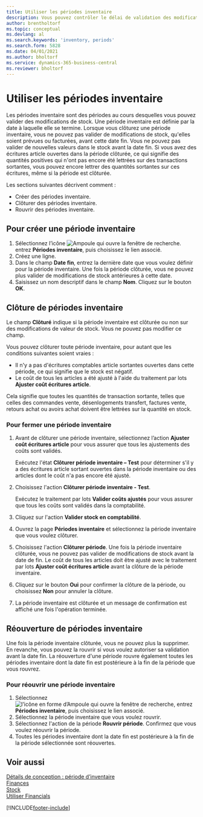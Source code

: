 ```yaml
---
title: Utiliser les périodes inventaire
description: Vous pouvez contrôler le délai de validation des modifications du stock en définissant des périodes inventaire.
author: brentholtorf
ms.topic: conceptual
ms.devlang: al
ms.search.keywords: 'inventory, periods'
ms.search.form: 5828
ms.date: 04/01/2021
ms.author: bholtorf
ms.service: dynamics-365-business-central
ms.reviewer: bholtorf
---
```

# Utiliser les périodes inventaire

Les périodes inventaire sont des périodes au cours desquelles vous pouvez valider des modifications de stock. Une période inventaire est définie par la date à laquelle elle se termine. Lorsque vous clôturez une période inventaire, vous ne pouvez pas valider de modifications de stock, qu'elles soient prévues ou facturées, avant cette date fin. Vous ne pouvez pas valider de nouvelles valeurs dans le stock avant la date fin. Si vous avez des écritures article ouvertes dans la période clôturée, ce qui signifie des quantités positives qui n'ont pas encore été lettrées sur des transactions sortantes, vous pouvez encore lettrer des quantités sortantes sur ces écritures, même si la période est clôturée.  

Les sections suivantes décrivent comment :

* Créer des périodes inventaire.  
* Clôturer des périodes inventaire.  
* Rouvrir des périodes inventaire.  

## Pour créer une période inventaire

1. Sélectionnez l’icône ![Ampoule qui ouvre la fenêtre de recherche.](media/ui-search/search_small.png "Dites-moi ce que vous voulez faire") entrez **Périodes inventaire**, puis choisissez le lien associé.  
2. Créez une ligne.  
3. Dans le champ **Date fin**, entrez la dernière date que vous voulez définir pour la période inventaire. Une fois la période clôturée, vous ne pouvez plus valider de modifications de stock antérieures à cette date.  
4. Saisissez un nom descriptif dans le champ **Nom**. Cliquez sur le bouton **OK**.  

## Clôture de périodes inventaire

Le champ **Clôturé** indique si la période inventaire est clôturée ou non sur des modifications de valeur de stock. Vous ne pouvez pas modifier ce champ.  

Vous pouvez clôturer toute période inventaire, pour autant que les conditions suivantes soient vraies :  

* Il n'y a pas d'écritures comptables article sortantes ouvertes dans cette période, ce qui signifie que le stock est négatif.  
* Le coût de tous les articles a été ajusté à l'aide du traitement par lots **Ajuster coût écritures article**.  

Cela signifie que toutes les quantités de transaction sortante, telles que celles des commandes vente, désenlogements transfert, factures vente, retours achat ou avoirs achat doivent être lettrées sur la quantité en stock.  

### Pour fermer une période inventaire  

1. Avant de clôturer une période inventaire, sélectionnez l’action **Ajuster coût écritures article** pour vous assurer que tous les ajustements des coûts sont validés.

    Exécutez l'état **Clôturer période inventaire – Test** pour déterminer s'il y a des écritures article sortant ouvertes dans la période inventaire ou des articles dont le coût n'a pas encore été ajusté.  
2. Choisissez l'action **Clôturer période inventaire - Test**.  

    Exécutez le traitement par lots **Valider coûts ajustés** pour vous assurer que tous les coûts sont validés dans la comptabilité.  
3. Cliquez sur l'action **Valider stock en comptabilité**.  
4. Ouvrez la page **Périodes inventaire** et sélectionnez la période inventaire que vous voulez clôturer.  
5. Choisissez l'action **Clôturer période**. Une fois la période inventaire clôturée, vous ne pouvez pas valider de modifications de stock avant la date de fin. Le coût de tous les articles doit être ajusté avec le traitement par lots **Ajuster coût écritures article** avant la clôture de la période inventaire.  
6. Cliquez sur le bouton **Oui** pour confirmer la clôture de la période, ou choisissez **Non** pour annuler la clôture.  
7. La période inventaire est clôturée et un message de confirmation est affiché une fois l'opération terminée.  

## Réouverture de périodes inventaire  
Une fois la période inventaire clôturée, vous ne pouvez plus la supprimer. En revanche, vous pouvez la rouvrir si vous voulez autoriser sa validation avant la date fin. La réouverture d'une période rouvre également toutes les périodes inventaire dont la date fin est postérieure à la fin de la période que vous rouvrez.  

### Pour réouvrir une période inventaire  
1. Sélectionnez ![l’icône en forme d’Ampoule qui ouvre la fenêtre de recherche](media/ui-search/search_small.png "Dites-moi ce que vous voulez faire"), entrez **Périodes inventaire**, puis choisissez le lien associé.  
2. Sélectionnez la période inventaire que vous voulez rouvrir.  
3. Sélectionnez l'action de la période **Rouvrir période**. Confirmez que vous voulez réouvrir la période.  
4. Toutes les périodes inventaire dont la date fin est postérieure à la fin de la période sélectionnée sont réouvertes.  

## Voir aussi  
[Détails de conception : période d’inventaire](design-details-inventory-periods.md)  
[Finances](finance.md)  
[Stock](inventory-manage-inventory.md)  
[Utiliser Financials](ui-work-product.md)


[!INCLUDE[footer-include](includes/footer-banner.md)]